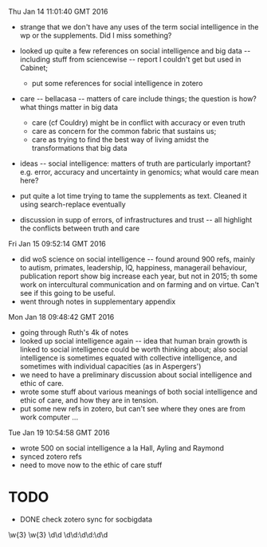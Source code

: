 Thu Jan 14 11:01:40 GMT 2016

- strange that we don't have any uses of the term social intelligence in the wp or the supplements. Did I miss something?
- looked up quite a few references on social intelligence and big data -- including stuff from sciencewise -- report I couldn't get but used in Cabinet; 
    - put some references for social intelligence in zotero
- care -- bellacasa -- matters of care include things; the question is how? what things matter in big data
    - care (cf Couldry) might be in conflict with accuracy or even truth
    - care as concern for the common fabric that sustains us;
    - care as trying to find the best way of living amidst the transformations that big data

- ideas -- social intelligence: matters of truth are particularly important? e.g. error, accuracy and uncertainty in genomics; what would care mean here?
- put quite a lot time trying to tame the supplements as text. Cleaned it using search-replace eventually
- discussion in supp of errors, of infrastructures and trust -- all highlight the conflicts between truth and care


Fri Jan 15 09:52:14 GMT 2016
- did woS science on social intelligence -- found around 900 refs, mainly to autism, primates, leadership, IQ, happiness, managerail behaviour, publication report show big increase each year, but not in 2015; th some work on intercultural communication and on farming and on virtue. Can't see if this going to be useful. 
- went through notes in supplementary appendix


Mon Jan 18 09:48:42 GMT 2016
- going through Ruth's 4k of notes
- looked up social intelligence again -- idea that human brain growth is linked to social intelligence could be worth thinking about; also social intelligence is sometimes equated with collective intelligence, and sometimes with individual capacities (as in Aspergers')
- we need to have a preliminary discussion about social intelligence and ethic of care. 
- wrote some stuff about various meanings of both social intelligence  and ethic of care, and how they are in tension. 
- put some new refs in zotero, but can't see where they ones are  from work computer ... 


Tue Jan 19 10:54:58 GMT 2016
- wrote 500 on social intelligence a la Hall, Ayling and Raymond
- synced zotero refs
- need to move now to the ethic of care stuff

# TODO

- DONE check zotero sync for socbigdata

\w\{3\} \w\{3\} \d\d \d\d:\d\d:\d\d
